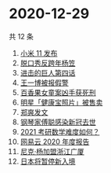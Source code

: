 # 2020-12-29

共 12 条

<!-- BEGIN ZHIHUSEARCH -->
<!-- 最后更新时间 Tue Dec 29 2020 12:19:33 GMT+0800 (CST) -->
1. [小米 11 发布](https://www.zhihu.com/search?q=小米11)
1. [脱口秀反跨年杨笠](https://www.zhihu.com/search?q=杨笠)
1. [进击的巨人第四话](https://www.zhihu.com/search?q=进击的巨人)
1. [王一博被报假警](https://www.zhihu.com/search?q=王一博)
1. [百香果女童案凶手获死刑](https://www.zhihu.com/search?q=百香果女童)
1. [明星「健康宝照片」被售卖](https://www.zhihu.com/search?q=健康宝明星)
1. [郑爽发文](https://www.zhihu.com/search?q=郑爽)
1. [钢琴家傅聪感染新冠去世](https://www.zhihu.com/search?q=傅聪去世)
1. [2021 考研数学难度如何？](https://www.zhihu.com/search?q=考研数学)
1. [网易云 2020 年度报告](https://www.zhihu.com/search?q=网易云)
1. [尼克·杨加盟浙江广厦](https://www.zhihu.com/search?q=尼克杨)
1. [日本将暂停新入境](https://www.zhihu.com/search?q=日本)
<!-- END ZHIHUSEARCH -->
